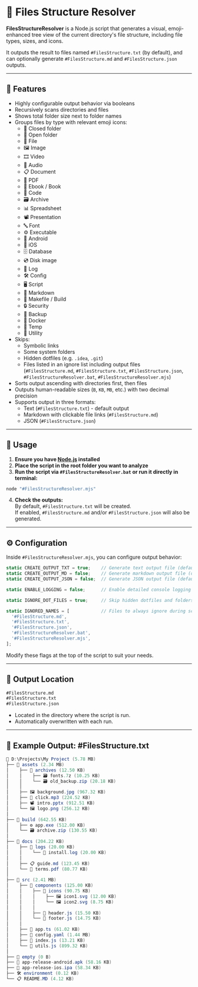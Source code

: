 ﻿# 📂 Files Structure Resolver

**FilesStructureResolver** is a Node.js script that generates a visual, emoji-enhanced tree view of the current
directory's file structure, including file types, sizes, and icons.

It outputs the result to files named `#FilesStructure.txt` (by default), and can optionally generate `#FilesStructure.md` and `#FilesStructure.json` outputs.

---

## 🔧 Features

- Highly configurable output behavior via booleans
- Recursively scans directories and files
- Shows total folder size next to folder names
- Groups files by type with relevant emoji icons:
    - 📁 Closed folder
    - 📂 Open folder
    - 📄 File
    - 🖼️ Image
    - 🎞️ Video
    - 🎵 Audio
    - 📋 Document
    - 📓 PDF
    - 📙 Ebook / Book
    - 📝 Code
    - 🗃️ Archive
    - 📊 Spreadsheet
    - 📽️ Presentation
    - 🔤 Font
    - ⚙️ Executable
    - 🤖 Android
    - 📱 iOS
    - 🗄️ Database
    - 💿 Disk image
    - 📜 Log
    - 🛠️ Config
    - 🖥️ Script
    - 📑 Markdown
    - 🔧 Makefile / Build
    - 🔒 Security
    - 💾 Backup
    - 🐳 Docker
    - 🧹 Temp
    - 🧰 Utility
- Skips:
    - Symbolic links
    - Some system folders
    - Hidden dotfiles (e.g. `.idea`, `.git`)
    - Files listed in an ignore list including output files (`#FilesStructure.md`, `#FilesStructure.txt`, `#FilesStructure.json`, `#FilesStructureResolver.bat`, `#FilesStructureResolver.mjs`)
- Sorts output ascending with directories first, then files
- Outputs human-readable sizes (`B`, `KB`, `MB`, etc.) with two decimal precision
- Supports output in three formats:
  - Text (`#FilesStructure.txt`) - default output
  - Markdown with clickable file links (`#FilesStructure.md`)
  - JSON (`#FilesStructure.json`)

---

## 🚀 Usage

1. **Ensure you have [Node.js](https://nodejs.org/en) installed**
2. **Place the script in the root folder you want to analyze**
3. **Run the script via `#FilesStructureResolver.bat` or run it directly in terminal:**

```bash
node "#FilesStructureResolver.mjs"
````

4. **Check the outputs:**  
   By default, `#FilesStructure.txt` will be created.  
   If enabled, `#FilesStructure.md` and/or `#FilesStructure.json` will also be generated.

---

## ⚙️ Configuration

Inside `#FilesStructureResolver.mjs`, you can configure output behavior:

```js
static CREATE_OUTPUT_TXT = true;    // Generate text output file (default: true)
static CREATE_OUTPUT_MD = false;    // Generate markdown output file (default: false)
static CREATE_OUTPUT_JSON = false;  // Generate JSON output file (default: false)

static ENABLE_LOGGING = false;      // Enable detailed console logging (default: false)

static IGNORE_DOT_FILES = true;     // Skip hidden dotfiles and folders (default: true)

static IGNORED_NAMES = [            // Files to always ignore during scan
  '#FilesStructure.md',
  '#FilesStructure.txt',
  '#FilesStructure.json',
  '#FilesStructureResolver.bat',
  '#FilesStructureResolver.mjs',
];
```

Modify these flags at the top of the script to suit your needs.

---

## 📁 Output Location

```txt
#FilesStructure.md
#FilesStructure.txt
#FilesStructure.json
```

* Located in the directory where the script is run.
* Automatically overwritten with each run.

---

## 📄 Example Output: #FilesStructure.txt

```cs
📂 D:\Projects\My Project (5.78 MB)
├── 📂 assets (2.34 MB)
│    ├── 📂 archives (12.50 KB)
│    │    ├── 🗃️ fonts.7z (10.25 KB)
│    │    └── 🗃️ old_backup.zip (20.18 KB)
│    │
│    ├── 🖼️ background.jpg (967.32 KB)
│    ├── 🎵 click.mp3 (224.52 KB)
│    ├── 📽️ intro.pptx (912.51 KB)
│    └── 🖼️ logo.png (256.12 KB)
│
├── 📂 build (642.55 KB)
│    ├── ⚙️ app.exe (512.00 KB)
│    └── 🗃️ archive.zip (130.55 KB)
│
├── 📂 docs (204.22 KB)
│    ├── 📂 logs (20.00 KB)
│    │    └── 📜 install.log (20.00 KB)
│    │
│    ├── 📋 guide.md (123.45 KB)
│    └── 📓 terms.pdf (80.77 KB)
│
├── 📂 src (2.41 MB)
│    ├── 📂 components (125.00 KB)
│    │    ├── 📂 icons (90.75 KB)
│    │    │    ├── 🖼️ icon1.svg (12.00 KB)
│    │    │    └── 🖼️ icon2.svg (8.75 KB)
│    │    │
│    │    ├── 📝 header.js (15.50 KB)
│    │    └── 📝 footer.js (14.75 KB)
│    │
│    ├── 📝 app.ts (61.02 KB)
│    ├── 📝 config.yaml (1.44 MB)
│    ├── 📝 index.js (13.21 KB)
│    └── 📝 utils.js (899.32 KB)
│
├── 📁 empty (0 B)
├── 🤖 app-release-android.apk (58.16 KB)
├── 📱 app-release-ios.ipa (58.34 KB)
├── 🛠️ environment (0.12 KB)
└── 📋 README.MD (4.12 KB)
```
